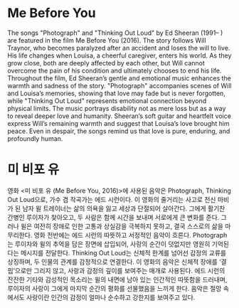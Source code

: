 # Me Before You

The songs "Photograph" and "Thinking Out Loud" by Ed Sheeran (1991– ) are featured in the film Me Before You (2016). The story follows Will Traynor, who becomes paralyzed after an accident and loses the will to live. His life changes when Louisa, a cheerful caregiver, enters his world. As they grow close, both are deeply affected by each other, but Will cannot overcome the pain of his condition and ultimately chooses to end his life. Throughout the film, Ed Sheeran’s gentle and emotional music enhances the warmth and sadness of the story. "Photograph" accompanies scenes of Will and Louisa’s memories, showing that love may fade but is never forgotten, while "Thinking Out Loud" represents emotional connection beyond physical limits. The music portrays disability not as mere loss but as a way to reveal deeper love and humanity. Sheeran’s soft guitar and heartfelt voice express Will’s remaining warmth and suggest that Louisa’s love brought him peace. Even in despair, the songs remind us that love is pure, enduring, and profoundly human.

# 미 비포 유

영화 <미 비포 유 (Me Before You, 2016)>에 사용된 음악은 Photograph, Thinking Out Loud으로, 가수 겸 작곡가는 에드 시런이다. 이 영화의 줄거리는 사고로 전신 마비가 된 남자 윌 트레이너는 삶의 의욕을 잃고 세상과 단절되어 살아간다. 그에게 활기찬 간병인 루이자가 찾아오고, 두 사람은 함께 시간을 보내며 서로에게 큰 변화를 준다. 그러나 윌은 여전히 장애로 인한 고통과 상실감을 극복하지 못하고, 결국 스스로의 삶을 마무리한다. 영화 전반에는 에드 시런의 따뜻하고 서정적인 음악이 흐른다. Photograph는 루이자와 윌의 추억을 담은 장면에 삽입되어, 사랑의 순간이 덧없지만 영원히 기억된다는 메시지를 전달한다. Thinking Out Loud는 신체적 한계를 넘어선 감정의 교류를 상징하며, 두 인물의 관계를 감정적으로 연결한다. 이 영화의 음악은 신체적 장애를 ‘결핍’으로만 그리지 않고, 사랑과 감정의 깊이를 보여주는 매개로 사용된다. 에드 시런의 잔잔한 기타와 감성적인 목소리는 윌의 내면에 남아 있는 인간적인 따뜻함을 드러내며, 루이자의 사랑이 그에게 마지막 순간의 평화를 선물했음을 느끼게 한다. 음악은 절망 속에서도 사랑이란 인간의 감정이 얼마나 순수하고 강한지를 보여주고 있다.
